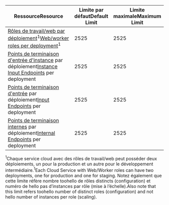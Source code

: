 | <span data-ttu-id="951f1-101">Ressource</span><span class="sxs-lookup"><span data-stu-id="951f1-101">Resource</span></span> | <span data-ttu-id="951f1-102">Limite par défaut</span><span class="sxs-lookup"><span data-stu-id="951f1-102">Default Limit</span></span> | <span data-ttu-id="951f1-103">Limite maximale</span><span class="sxs-lookup"><span data-stu-id="951f1-103">Maximum Limit</span></span> |
| --- | --- | --- |
| <span data-ttu-id="951f1-104">[Rôles de travail/web par déploiement](../articles/cloud-services/cloud-services-choose-me.md)<sup>1</sup></span><span class="sxs-lookup"><span data-stu-id="951f1-104">[Web/worker roles per deployment](../articles/cloud-services/cloud-services-choose-me.md)<sup>1</sup></span></span> |<span data-ttu-id="951f1-105">25</span><span class="sxs-lookup"><span data-stu-id="951f1-105">25</span></span> |<span data-ttu-id="951f1-106">25</span><span class="sxs-lookup"><span data-stu-id="951f1-106">25</span></span> |
| <span data-ttu-id="951f1-107">[Points de terminaison d'entrée d'instance](http://msdn.microsoft.com/library/gg557552.aspx#InstanceInputEndpoint) par déploiement</span><span class="sxs-lookup"><span data-stu-id="951f1-107">[Instance Input Endpoints](http://msdn.microsoft.com/library/gg557552.aspx#InstanceInputEndpoint) per deployment</span></span> |<span data-ttu-id="951f1-108">25</span><span class="sxs-lookup"><span data-stu-id="951f1-108">25</span></span> |<span data-ttu-id="951f1-109">25</span><span class="sxs-lookup"><span data-stu-id="951f1-109">25</span></span> |
| <span data-ttu-id="951f1-110">[Points de terminaison d'entrée](http://msdn.microsoft.com/library/gg557552.aspx#InputEndpoint) par déploiement</span><span class="sxs-lookup"><span data-stu-id="951f1-110">[Input Endpoints](http://msdn.microsoft.com/library/gg557552.aspx#InputEndpoint) per deployment</span></span> |<span data-ttu-id="951f1-111">25</span><span class="sxs-lookup"><span data-stu-id="951f1-111">25</span></span> |<span data-ttu-id="951f1-112">25</span><span class="sxs-lookup"><span data-stu-id="951f1-112">25</span></span> |
| <span data-ttu-id="951f1-113">[Points de terminaison internes](http://msdn.microsoft.com/library/gg557552.aspx#InternalEndpoint) par déploiement</span><span class="sxs-lookup"><span data-stu-id="951f1-113">[Internal Endpoints](http://msdn.microsoft.com/library/gg557552.aspx#InternalEndpoint) per deployment</span></span> |<span data-ttu-id="951f1-114">25</span><span class="sxs-lookup"><span data-stu-id="951f1-114">25</span></span> |<span data-ttu-id="951f1-115">25</span><span class="sxs-lookup"><span data-stu-id="951f1-115">25</span></span> |

<span data-ttu-id="951f1-116"><sup>1</sup>Chaque service cloud avec des rôles de travail/web peut posséder deux déploiements, un pour la production et un autre pour le développement intermédiaire.</span><span class="sxs-lookup"><span data-stu-id="951f1-116"><sup>1</sup>Each Cloud Service with Web/Worker roles can have two deployments, one for production and one for staging.</span></span> <span data-ttu-id="951f1-117">Notez également que cette limite réfère nombre toohello de rôles distincts (configuration) et numéro de hello pas d’instances par rôle (mise à l’échelle).</span><span class="sxs-lookup"><span data-stu-id="951f1-117">Also note that this limit refers toohello number of distinct roles (configuration) and not hello number of instances per role (scaling).</span></span>

